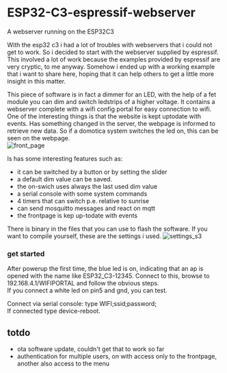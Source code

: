 # ESP32-C3-espressif-webserver
A webserver running on the ESP32C3<br>

With the esp32 c3 i had a lot of troubles with webservers that i could not get to work. So i decided to start with the webserver supplied by espressif. This involved a lot of work because the examples provided by espressif are very cryptic, to me anyway. Somehow i ended up with a working example that i want to share here, hoping that it can help others to get a little more insight in this matter.

This piece of software is in fact a dimmer for an LED, with the help of a fet module you can dim and switch ledstrips of a higher voltage. It contains a webserver complete with a wifi config portal for easy connection to wifi. One of the interesting things is that the website is kept uptodate with events. Has something changed in the server, the webpage is informed to retrieve new data. So if a domotica system switches the led on, this can be seen on the webpage.
<br>
![front_page](https://github.com/patience4711/ESP32-C3-espressif-webserver/assets/12282915/44faba29-4831-4115-838a-0ba281ac25d7)

Is has some interesting features such as:
- it can be switched by a button or by setting the slider
- a default dim value can be saved.
- the on-swich uses always the last used dim value
- a serial console with some system commands
- 4 timers that can switch p.e. relative to sunrise
- can send mosquitto messages and react on mqtt
- the frontpage is kep up-todate with events

There is binary in the files that you can use to flash the software. If you want to compile yourself, these are the settings i used.
![settings_s3](https://github.com/patience4711/ESP32-C3-espressif-webserver/assets/12282915/ce416448-dc20-4030-bfad-8f470de99bfb)

### get started ###
After powerup the first time, the blue led is on, indicating that an ap is opened with the name like ESP32_C3-12345. Connect to this, browse to 192.168.4.1/WIFIPORTAL and follow the obvious steps.<br>
If you connect a white led on pin5 and gnd, you can test.

Connect via serial console: type WIFI;ssid;password;<br> If connected type device-reboot.
  ## totdo ##
- ota software update, couldn't get that to work so far
- authentication for multiple users, on with access only to the frontpage, another also access to the menu

